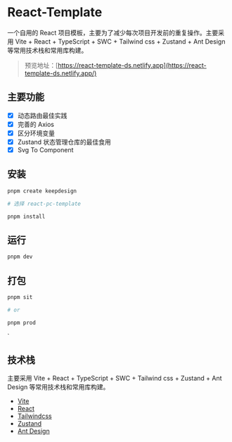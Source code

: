 <!--
 * @Author: dushuai
 * @Date: 2024-03-29 12:30:24
 * @LastEditors: dushuai
 * @LastEditTime: 2024-04-28 15:36:13
 * @description: readme
-->

# React-Template

一个自用的 React 项目模板，主要为了减少每次项目开发前的重复操作。主要采用 Vite + React + TypeScript + SWC + Tailwind css + Zustand + Ant Design 等常用技术栈和常用库构建。

> 预览地址：[https://react-template-ds.netlify.app](https://react-template-ds.netlify.app/)

## 主要功能

- [x] 动态路由最佳实践
- [x] 完善的 Axios
- [x] 区分环境变量
- [x] Zustand 状态管理仓库的最佳食用
- [x] Svg To Component

## 安装

```bash
pnpm create keepdesign

# 选择 react-pc-template

pnpm install
```

## 运行

```bash
pnpm dev
```

## 打包

```bash
pnpm sit

# or

pnpm prod
```

`

## 技术栈

主要采用 Vite + React + TypeScript + SWC + Tailwind css + Zustand + Ant Design 等常用技术栈和常用库构建。

- [Vite](https://vitejs.cn/vite3-cn/)
- [React](https://react.dev/)
- [Tailwindcss](https://www.tailwindcss.cn/)
- [Zustand](https://zustand-demo.pmnd.rs/)
- [Ant Design](https://ant.design/index-cn/)
